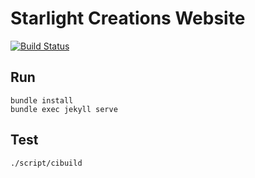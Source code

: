# Starlight Creations Website

[![Build Status](https://travis-ci.org/matthew-shaw/starlight-creations.svg?branch=master)](https://travis-ci.org/matthew-shaw/starlight-creations)

## Run

```shell
bundle install
bundle exec jekyll serve
```

## Test

```shell
./script/cibuild
```